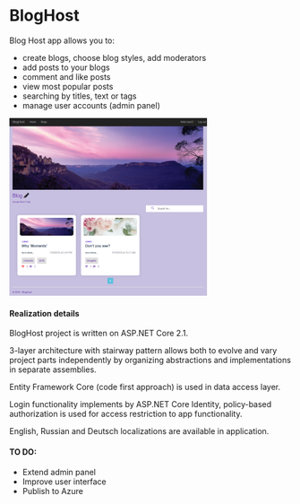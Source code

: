 # BlogHost

Blog Host app allows you to:

- create blogs, choose blog styles, add moderators
- add posts to your blogs
- comment and like posts
- view most popular posts
- searching by titles, text or tags
- manage user accounts (admin panel)

<img src="Screenshot.png" width=70% height=70% />

#### Realization details

BlogHost project is written on ASP.NET Core 2.1.

3-layer architecture with stairway pattern allows both to evolve and vary project parts independently by organizing abstractions and implementations in separate assemblies.

Entity Framework Core (code first approach) is used in data access layer.

Login functionality implements by ASP.NET Core Identity, policy-based authorization is used for access restriction to app functionality.

English, Russian and Deutsch localizations are available in application.

#### TO DO:

- Extend admin panel
- Improve user interface
- Publish to Azure
